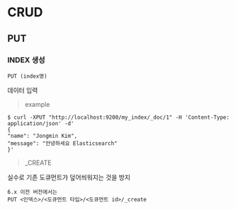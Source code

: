 # CRUD

## PUT

### INDEX 생성

    PUT (index명)

데이터 입력

> example

    $ curl -XPUT "http://localhost:9200/my_index/_doc/1" -H 'Content-Type: application/json' -d'
    {
    "name": "Jongmin Kim",
    "message": "안녕하세요 Elasticsearch"
    }'

> _CREATE

실수로 기존 도큐먼트가 덮어씌워지는 것을 방지

    6.x 이전 버전에서는 
    PUT <인덱스>/<도큐먼트 타입>/<도큐먼트 id>/_create